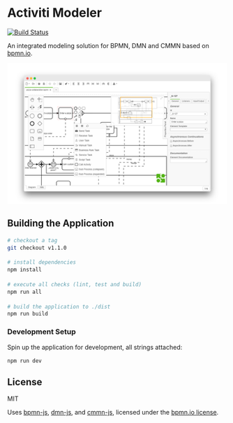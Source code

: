 # Activiti Modeler

[![Build Status](https://travis-ci.org/igdianov/activiti-modeler.svg?branch=master)](https://travis-ci.org/igdianov/activiti-modeler)

An integrated modeling solution for BPMN, DMN and CMMN based on [bpmn.io](http://bpmn.io).

![Activiti Modeler](docs/screenshot.png)

## Building the Application

```sh
# checkout a tag
git checkout v1.1.0

# install dependencies
npm install

# execute all checks (lint, test and build)
npm run all

# build the application to ./dist
npm run build
```


### Development Setup

Spin up the application for development, all strings attached:

```
npm run dev
```


## License

MIT

Uses [bpmn-js](https://github.com/bpmn-io/bpmn-js), [dmn-js](https://github.com/bpmn-io/dmn-js), and [cmmn-js](https://github.com/bpmn-io/cmmn-js), licensed under the [bpmn.io license](http://bpmn.io/license).
